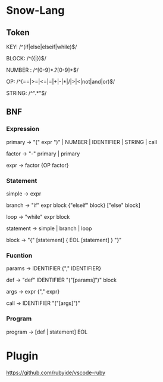 # Snow-Lang

## Token

KEY:     /^(if|else|elseif|while)$/

BLOCK:   /^({|})$/

NUMBER : /^[0-9]*\.?[0-9]+$/

OP:      /^(==|>=|<=|=|\+|-|\*|\/|>|<|not|and|or)$/

STRING: /^\".*\"$/

## BNF

### Expression

primary -> "(" expr ")" | NUMBER | IDENTIFIER | STRING | call

factor -> "-" primary | primary

expr -> factor {OP factor}

### Statement

simple -> expr

branch -> "if" expr block {"elseif" block} ["else" block]

loop -> "while" expr block

statement -> simple | branch | loop

block ->  "{" [statement] { EOL [statement] } "}"

### Fucntion

params -> IDENTIFIER {"," IDENTIFIER}

def -> "def" IDENTIFIER "("[params]")" block

args ->  expr {"," expr}

call -> IDENTIFIER "("[args]")"

### Program

program -> [def | statement] EOL

# Plugin
https://github.com/rubyide/vscode-ruby